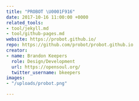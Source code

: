 ```yaml
---
title: "PROBOT \U0001F916"
date: 2017-10-16 11:00:00 +0000
related_tools:
- tool/jekyll.md
- tool/github-pages.md
website: https://probot.github.io/
repo: https://github.com/probot/probot.github.io
creator:
- name: Brandon Keepers
  role: Design/Development
  url: https://opensoul.org/
  twitter_username: bkeepers
images:
- "/uploads/probot.png"

---
```

